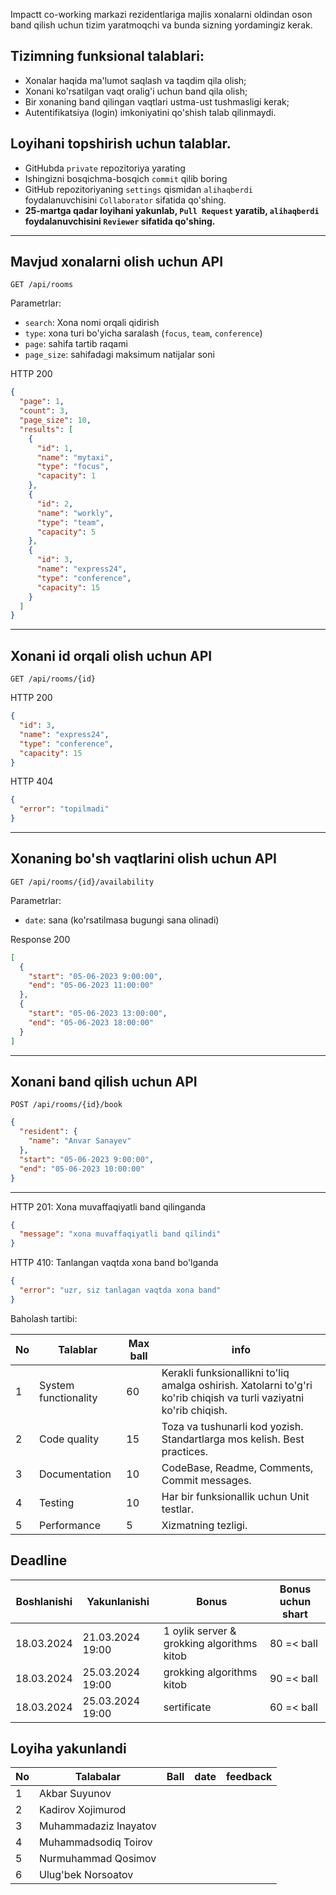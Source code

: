 Impactt co-working markazi rezidentlariga majlis xonalarni oldindan oson band qilish uchun tizim yaratmoqchi va bunda sizning yordamingiz kerak.

## Tizimning funksional talablari:

- Xonalar haqida ma'lumot saqlash va taqdim qila olish;
- Xonani ko'rsatilgan vaqt oralig'i uchun band qila olish;
- Bir xonaning band qilingan vaqtlari ustma-ust tushmasligi kerak;
- Autentifikatsiya (login) imkoniyatini qo'shish talab qilinmaydi.

## Loyihani topshirish uchun talablar.

- GitHubda `private` repozitoriya yarating
- Ishingizni bosqichma-bosqich `commit` qilib boring
- GitHub repozitoriyaning `settings` qismidan `alihaqberdi` foydalanuvchisini `Collaborator` sifatida qo'shing.
- **25-martga qadar loyihani yakunlab, `Pull Request` yaratib, `alihaqberdi` foydalanuvchisini `Reviewer` sifatida qo'shing.**

---

## Mavjud xonalarni olish uchun API

```
GET /api/rooms
```

Parametrlar:

- `search`: Xona nomi orqali qidirish
- `type`: xona turi bo'yicha saralash (`focus`, `team`, `conference`)
- `page`: sahifa tartib raqami
- `page_size`: sahifadagi maksimum natijalar soni

HTTP 200

```json
{
  "page": 1,
  "count": 3,
  "page_size": 10,
  "results": [
    {
      "id": 1,
      "name": "mytaxi",
      "type": "focus",
      "capacity": 1
    },
    {
      "id": 2,
      "name": "workly",
      "type": "team",
      "capacity": 5
    },
    {
      "id": 3,
      "name": "express24",
      "type": "conference",
      "capacity": 15
    }
  ]
}
```

---

## Xonani id orqali olish uchun API

```
GET /api/rooms/{id}
```

HTTP 200

```json
{
  "id": 3,
  "name": "express24",
  "type": "conference",
  "capacity": 15
}
```

HTTP 404

```json
{
  "error": "topilmadi"
}
```

---

## Xonaning bo'sh vaqtlarini olish uchun API

```
GET /api/rooms/{id}/availability
```

Parametrlar:

- `date`: sana (ko'rsatilmasa bugungi sana olinadi)

Response 200

```json
[
  {
    "start": "05-06-2023 9:00:00",
    "end": "05-06-2023 11:00:00"
  },
  {
    "start": "05-06-2023 13:00:00",
    "end": "05-06-2023 18:00:00"
  }
]
```

---

## Xonani band qilish uchun API

```
POST /api/rooms/{id}/book
```

```json
{
  "resident": {
    "name": "Anvar Sanayev"
  },
  "start": "05-06-2023 9:00:00",
  "end": "05-06-2023 10:00:00"
}
```

---

HTTP 201: Xona muvaffaqiyatli band qilinganda

```json
{
  "message": "xona muvaffaqiyatli band qilindi"
}
```

HTTP 410: Tanlangan vaqtda xona band bo'lganda

```json
{
  "error": "uzr, siz tanlagan vaqtda xona band"
}
```
Baholash tartibi:


| No | Talablar | Max ball | info                                                                                                                |
|---|----------|-----|---------------------------------------------------------------------------------------------------------------------|
| 1 | System functionality | 60  | Kerakli funksionallikni to'liq amalga oshirish. Xatolarni to'g'ri ko'rib chiqish va turli vaziyatni ko'rib chiqish. |
| 2 | Code quality | 15  | Toza va tushunarli kod yozish. Standartlarga mos kelish. Best practices.                                           |
| 3 | Documentation | 10  | CodeBase, Readme, Comments, Commit messages.                                                                         |
| 4 | Testing | 10  | Har bir funksionallik uchun Unit testlar.                                                                            |
| 5 | Performance | 5  | Xizmatning tezligi.                                                                                                  |



## Deadline

| Boshlanishi  | Yakunlanishi | Bonus | Bonus uchun shart |
|--------------|--------------|-------|-------------------|
| 18.03.2024   | 21.03.2024 19:00 | 1 oylik server & grokking algorithms kitob | 80 =< ball |
| 18.03.2024   | 25.03.2024 19:00 | grokking algorithms kitob | 90 =< ball |  
| 18.03.2024   | 25.03.2024 19:00 | sertificate | 60 =< ball |


## Loyiha yakunlandi

| No | Talabalar | Ball | date | feedback
|---|----------|-----|------|------|
| 1 | Akbar Suyunov | |
| 2 | Kadirov Xojimurod | |
| 3 | Muhammadaziz Inayatov | |
| 4 | Muhammadsodiq Toirov | |
| 5 | Nurmuhammad Qosimov | |
| 6 | Ulug'bek Norsoatov | |
